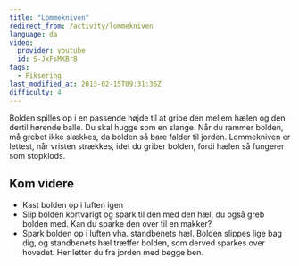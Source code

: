 ```yaml
---
title: "Lommekniven"
redirect_from: /activity/lommekniven
language: da
video:
  provider: youtube
  id: S-JxFsMKBr8
tags:
  - Fiksering
last_modified_at: 2013-02-15T09:31:36Z
difficulty: 4
---
```


Bolden spilles op i en passende højde til at gribe den mellem hælen og den
dertil hørende balle. Du skal hugge som en slange. Når du rammer bolden,
må grebet ikke slækkes, da bolden så bare falder til jorden. Lommekniven er
lettest, når vristen strækkes, idet du griber bolden, fordi hælen så fungerer
som stopklods.

## Kom videre

- Kast bolden op i luften igen
- Slip bolden kortvarigt og spark til den med den hæl, du også greb bolden
med. Kan du sparke den over til en makker?
- Spark bolden op i luften vha. standbenets hæl. Bolden slippes lige
bag dig, og standbenets hæl træffer bolden, som derved sparkes over
hovedet. Her letter du fra jorden med begge ben.
